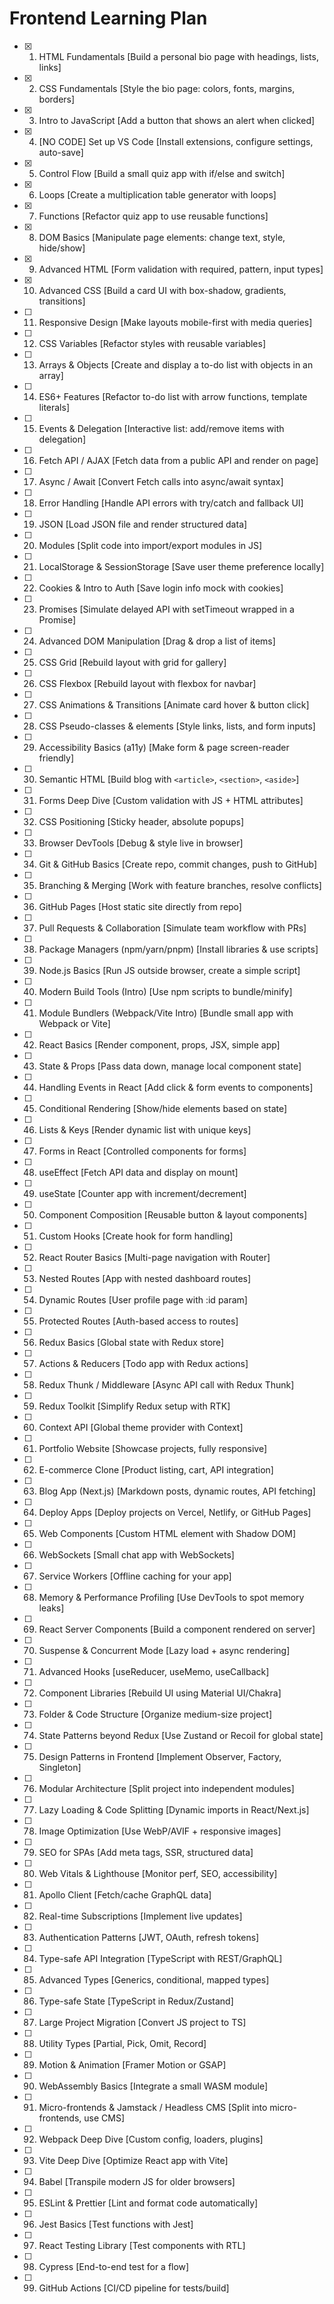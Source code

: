 # Frontend Learning Plan

- [x] 1. HTML Fundamentals [Build a personal bio page with headings, lists, links]

- [x] 2. CSS Fundamentals [Style the bio page: colors, fonts, margins, borders]

- [x] 3. Intro to JavaScript [Add a button that shows an alert when clicked]

- [x] 4. [NO CODE] Set up VS Code [Install extensions, configure settings, auto-save]

- [x] 5. Control Flow [Build a small quiz app with if/else and switch]

- [x] 6. Loops [Create a multiplication table generator with loops]

- [x] 7. Functions [Refactor quiz app to use reusable functions]

- [x] 8. DOM Basics [Manipulate page elements: change text, style, hide/show]

- [x] 9. Advanced HTML [Form validation with required, pattern, input types]

- [x] 10. Advanced CSS [Build a card UI with box-shadow, gradients, transitions]

- [ ] 11. Responsive Design [Make layouts mobile-first with media queries]

- [ ] 12. CSS Variables [Refactor styles with reusable variables]

- [ ] 13. Arrays & Objects [Create and display a to-do list with objects in an array]

- [ ] 14. ES6+ Features [Refactor to-do list with arrow functions, template literals]

- [ ] 15. Events & Delegation [Interactive list: add/remove items with delegation]

- [ ] 16. Fetch API / AJAX [Fetch data from a public API and render on page]

- [ ] 17. Async / Await [Convert Fetch calls into async/await syntax]

- [ ] 18. Error Handling [Handle API errors with try/catch and fallback UI]

- [ ] 19. JSON [Load JSON file and render structured data]

- [ ] 20. Modules [Split code into import/export modules in JS]

- [ ] 21. LocalStorage & SessionStorage [Save user theme preference locally]

- [ ] 22. Cookies & Intro to Auth [Save login info mock with cookies]

- [ ] 23. Promises [Simulate delayed API with setTimeout wrapped in a Promise]

- [ ] 24. Advanced DOM Manipulation [Drag & drop a list of items]

- [ ] 25. CSS Grid [Rebuild layout with grid for gallery]

- [ ] 26. CSS Flexbox [Rebuild layout with flexbox for navbar]

- [ ] 27. CSS Animations & Transitions [Animate card hover & button click]

- [ ] 28. CSS Pseudo-classes & elements [Style links, lists, and form inputs]

- [ ] 29. Accessibility Basics (a11y) [Make form & page screen-reader friendly]

- [ ] 30. Semantic HTML [Build blog with `<article>`, `<section>`, `<aside>`]

- [ ] 31. Forms Deep Dive [Custom validation with JS + HTML attributes]

- [ ] 32. CSS Positioning [Sticky header, absolute popups]

- [ ] 33. Browser DevTools [Debug & style live in browser]

- [ ] 34. Git & GitHub Basics [Create repo, commit changes, push to GitHub]

- [ ] 35. Branching & Merging [Work with feature branches, resolve conflicts]

- [ ] 36. GitHub Pages [Host static site directly from repo]

- [ ] 37. Pull Requests & Collaboration [Simulate team workflow with PRs]

- [ ] 38. Package Managers (npm/yarn/pnpm) [Install libraries & use scripts]

- [ ] 39. Node.js Basics [Run JS outside browser, create a simple script]

- [ ] 40. Modern Build Tools (Intro) [Use npm scripts to bundle/minify]

- [ ] 41. Module Bundlers (Webpack/Vite Intro) [Bundle small app with Webpack or Vite]

- [ ] 42. React Basics [Render component, props, JSX, simple app]

- [ ] 43. State & Props [Pass data down, manage local component state]

- [ ] 44. Handling Events in React [Add click & form events to components]

- [ ] 45. Conditional Rendering [Show/hide elements based on state]

- [ ] 46. Lists & Keys [Render dynamic list with unique keys]

- [ ] 47. Forms in React [Controlled components for forms]

- [ ] 48. useEffect [Fetch API data and display on mount]

- [ ] 49. useState [Counter app with increment/decrement]

- [ ] 50. Component Composition [Reusable button & layout components]

- [ ] 51. Custom Hooks [Create hook for form handling]

- [ ] 52. React Router Basics [Multi-page navigation with Router]

- [ ] 53. Nested Routes [App with nested dashboard routes]

- [ ] 54. Dynamic Routes [User profile page with :id param]

- [ ] 55. Protected Routes [Auth-based access to routes]

- [ ] 56. Redux Basics [Global state with Redux store]

- [ ] 57. Actions & Reducers [Todo app with Redux actions]

- [ ] 58. Redux Thunk / Middleware [Async API call with Redux Thunk]

- [ ] 59. Redux Toolkit [Simplify Redux setup with RTK]

- [ ] 60. Context API [Global theme provider with Context]

- [ ] 61. Portfolio Website [Showcase projects, fully responsive]

- [ ] 62. E-commerce Clone [Product listing, cart, API integration]

- [ ] 63. Blog App (Next.js) [Markdown posts, dynamic routes, API fetching]

- [ ] 64. Deploy Apps [Deploy projects on Vercel, Netlify, or GitHub Pages]

- [ ] 65. Web Components [Custom HTML element with Shadow DOM]

- [ ] 66. WebSockets [Small chat app with WebSockets]

- [ ] 67. Service Workers [Offline caching for your app]

- [ ] 68. Memory & Performance Profiling [Use DevTools to spot memory leaks]

- [ ] 69. React Server Components [Build a component rendered on server]

- [ ] 70. Suspense & Concurrent Mode [Lazy load + async rendering]

- [ ] 71. Advanced Hooks [useReducer, useMemo, useCallback]

- [ ] 72. Component Libraries [Rebuild UI using Material UI/Chakra]

- [ ] 73. Folder & Code Structure [Organize medium-size project]

- [ ] 74. State Patterns beyond Redux [Use Zustand or Recoil for global state]

- [ ] 75. Design Patterns in Frontend [Implement Observer, Factory, Singleton]

- [ ] 76. Modular Architecture [Split project into independent modules]

- [ ] 77. Lazy Loading & Code Splitting [Dynamic imports in React/Next.js]

- [ ] 78. Image Optimization [Use WebP/AVIF + responsive images]

- [ ] 79. SEO for SPAs [Add meta tags, SSR, structured data]

- [ ] 80. Web Vitals & Lighthouse [Monitor perf, SEO, accessibility]

- [ ] 81. Apollo Client [Fetch/cache GraphQL data]

- [ ] 82. Real-time Subscriptions [Implement live updates]

- [ ] 83. Authentication Patterns [JWT, OAuth, refresh tokens]

- [ ] 84. Type-safe API Integration [TypeScript with REST/GraphQL]

- [ ] 85. Advanced Types [Generics, conditional, mapped types]

- [ ] 86. Type-safe State [TypeScript in Redux/Zustand]

- [ ] 87. Large Project Migration [Convert JS project to TS]

- [ ] 88. Utility Types [Partial, Pick, Omit, Record]

- [ ] 89. Motion & Animation [Framer Motion or GSAP]

- [ ] 90. WebAssembly Basics [Integrate a small WASM module]

- [ ] 91. Micro-frontends & Jamstack / Headless CMS [Split into micro-frontends, use CMS]

- [ ] 92. Webpack Deep Dive [Custom config, loaders, plugins]

- [ ] 93. Vite Deep Dive [Optimize React app with Vite]

- [ ] 94. Babel [Transpile modern JS for older browsers]

- [ ] 95. ESLint & Prettier [Lint and format code automatically]

- [ ] 96. Jest Basics [Test functions with Jest]

- [ ] 97. React Testing Library [Test components with RTL]

- [ ] 98. Cypress [End-to-end test for a flow]

- [ ] 99. GitHub Actions [CI/CD pipeline for tests/build]